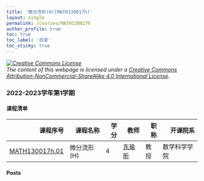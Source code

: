 ```yaml
---
title: '微分流形(H)[MATH130017h]'
layout: single
permalink: /courses/MATH130017h
author_profile: true
toc: true
toc_label: '目录'
toc_sticky: true
---
```



<div class='notice--warning'>
	<p><i><a rel='license' href='http://creativecommons.org/licenses/by-nc-sa/4.0/'><img alt='Creative Commons License' style='border-width:0' src='https://i.creativecommons.org/l/by-nc-sa/4.0/88x31.png' /></a><br /> The content of this webpage is licensed under a <a rel='license' href='http://creativecommons.org/licenses/by-nc-sa/4.0/'>Creative Commons Attribution-NonCommercial-ShareAlike 4.0 International License</a>.</i></p>
</div>

### 2022-2023学年第1学期


#### 课程清单

<div style='text-align: center;' id='MATH130017h_2223F'> <table id='MATH130017h_2223F_table'>
  <thead>
    <tr style="text-align: right;">
      <th>课程序号</th>
      <th>课程名称</th>
      <th>学分</th>
      <th>教师</th>
      <th>职称</th>
      <th>开课院系</th>
    </tr>
  </thead>
  <tbody>
    <tr>
      <td><a href='https://fdu-math.github.io/courses/class-id/MATH130017h-01'>MATH130017h.01</a></td>
      <td>微分流形(H)</td>
      <td>4</td>
      <td><a href='https://fdu-math.github.io/teachers/东瑜昕'>东瑜昕</a></td>
      <td>教授</td>
      <td>数学科学学院</td>
    </tr>
  </tbody>
</table></div>

#### Posts